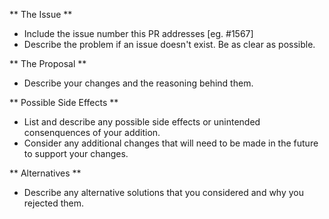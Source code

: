 ** The Issue **
 - Include the issue number this PR addresses [eg. #1567]
 - Describe the problem if an issue doesn't exist. Be as clear as possible.
 
** The Proposal **
 - Describe your changes and the reasoning behind them.
 
** Possible Side Effects **
 - List and describe any possible side effects or unintended consenquences of your addition.
 - Consider any additional changes that will need to be made in the future to support your changes.
 
** Alternatives **
 - Describe any alternative solutions that you considered and why you rejected them.
